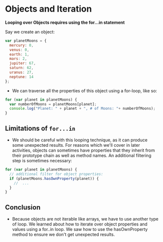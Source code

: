 # Objects and Iteration

**Looping over Objects requires using the for...in statement**

Say we create an object: 

```Javascript
var planetMoons = {
  mercury: 0,
  venus: 0,
  earth: 1,
  mars: 2,
  jupiter: 67,
  saturn: 62,
  uranus: 27,
  neptune: 14
};
```

* We can traverse all the properties of this object using a for-loop, like so:

```Javascript
for (var planet in planetMoons) {
  var numberOfMoons = planetMoons[planet];
  console.log("Planet: " + planet + ", # of Moons: "+ numberOfMoons);
}
```
## Limitations of ```for...in```

* We should be careful with this looping technique, as it can produce some unexpected results. For reasons which we'll cover in later activities, objects can sometimes have properties that they inherit from their prototype chain as well as method names. An additional filtering step is sometimes necessary:


```Javascript 
for (var planet in planetMoons) {
  // additional filter for object properties:
  if (planetMoons.hasOwnProperty(planet)) {
    //  ...
  }
}
```

## Conclusion

* Because objects are not iterable like arrays, we have to use another type of loop. We learned about how to iterate over object properties and values using a for..in loop. We saw how to use the hasOwnProperty method to ensure we don't get unexpected results.